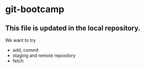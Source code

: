 # git-bootcamp

## This file is updated in the local repository.

We want to try
* add, commit
* staging and remote repository
* fetch
